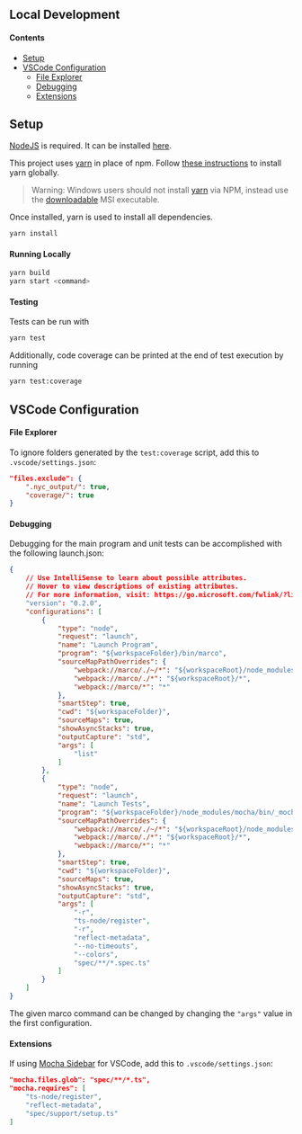 ## Local Development
#### Contents
- [Setup](#setup)
- [VSCode Configuration](#vscode-configuration)
  - [File Explorer](#file-explorer)
  - [Debugging](#debugging)
  - [Extensions](#extensions)

## Setup
[NodeJS](https://nodejs.org/) is required. It can be installed [here](https://nodejs.org/en/download/).

This project uses [yarn](https://yarnpkg.com) in place of npm. Follow [these instructions](https://yarnpkg.com/en/docs/install) to install yarn globally.

> Warning: Windows users should not install [yarn](https://yarnpkg.com) via NPM, instead use the [downloadable](https://yarnpkg.com/latest.msi) MSI executable.

Once installed, yarn is used to install all dependencies.
```bash
yarn install
```

#### Running Locally
```bash
yarn build
yarn start <command>
```

#### Testing
Tests can be run with
```bash
yarn test
```

Additionally, code coverage can be printed at the end of test execution by running
```bash
yarn test:coverage
```

## VSCode Configuration
#### File Explorer
To ignore folders generated by the `test:coverage` script, add this to `.vscode/settings.json`:
```json
"files.exclude": {
    ".nyc_output/": true,
    "coverage/": true
}
```

#### Debugging
Debugging for the main program and unit tests can be accomplished with the following launch.json:
```json
{
    // Use IntelliSense to learn about possible attributes.
    // Hover to view descriptions of existing attributes.
    // For more information, visit: https://go.microsoft.com/fwlink/?linkid=830387
    "version": "0.2.0",
    "configurations": [
        {
            "type": "node",
            "request": "launch",
            "name": "Launch Program",
            "program": "${workspaceFolder}/bin/marco",
            "sourceMapPathOverrides": {
                "webpack://marco/./~/*": "${workspaceRoot}/node_modules/*",
                "webpack://marco/./*": "${workspaceRoot}/*",
                "webpack://marco/*": "*"
            },
            "smartStep": true,
            "cwd": "${workspaceFolder}",
            "sourceMaps": true,
            "showAsyncStacks": true,
            "outputCapture": "std",
            "args": [
                "list"
            ]
        },
        {
            "type": "node",
            "request": "launch",
            "name": "Launch Tests",
            "program": "${workspaceFolder}/node_modules/mocha/bin/_mocha",
            "sourceMapPathOverrides": {
                "webpack://marco/./~/*": "${workspaceRoot}/node_modules/*",
                "webpack://marco/./*": "${workspaceRoot}/*",
                "webpack://marco/*": "*"
            },
            "smartStep": true,
            "cwd": "${workspaceFolder}",
            "sourceMaps": true,
            "showAsyncStacks": true,
            "outputCapture": "std",
            "args": [
                "-r",
                "ts-node/register",
                "-r",
                "reflect-metadata",
                "--no-timeouts",
                "--colors",
                "spec/**/*.spec.ts"
            ]
        }
    ]
}
```
The given marco command can be changed by changing the `"args"` value in the first configuration.

#### Extensions
If using [Mocha Sidebar](https://marketplace.visualstudio.com/items?itemName=maty.vscode-mocha-sidebar) for VSCode, add this to `.vscode/settings.json`:
```json
"mocha.files.glob": "spec/**/*.ts",
"mocha.requires": [
    "ts-node/register",
    "reflect-metadata",
    "spec/support/setup.ts"
]
```
